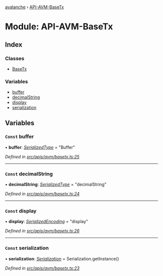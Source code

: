 [avalanche](../README.md) › [API-AVM-BaseTx](api_avm_basetx.md)

# Module: API-AVM-BaseTx

## Index

### Classes

* [BaseTx](../classes/api_avm_basetx.basetx.md)

### Variables

* [buffer](api_avm_basetx.md#const-buffer)
* [decimalString](api_avm_basetx.md#const-decimalstring)
* [display](api_avm_basetx.md#const-display)
* [serialization](api_avm_basetx.md#const-serialization)

## Variables

### `Const` buffer

• **buffer**: *[SerializedType](src_utils.md#serializedtype)* = "Buffer"

*Defined in [src/apis/avm/basetx.ts:25](https://github.com/ava-labs/avalanchejs/blob/ae78dee/src/apis/avm/basetx.ts#L25)*

___

### `Const` decimalString

• **decimalString**: *[SerializedType](src_utils.md#serializedtype)* = "decimalString"

*Defined in [src/apis/avm/basetx.ts:24](https://github.com/ava-labs/avalanchejs/blob/ae78dee/src/apis/avm/basetx.ts#L24)*

___

### `Const` display

• **display**: *[SerializedEncoding](src_utils.md#serializedencoding)* = "display"

*Defined in [src/apis/avm/basetx.ts:26](https://github.com/ava-labs/avalanchejs/blob/ae78dee/src/apis/avm/basetx.ts#L26)*

___

### `Const` serialization

• **serialization**: *[Serialization](../classes/utils_serialization.serialization.md)* = Serialization.getInstance()

*Defined in [src/apis/avm/basetx.ts:23](https://github.com/ava-labs/avalanchejs/blob/ae78dee/src/apis/avm/basetx.ts#L23)*

